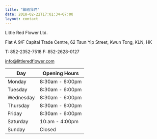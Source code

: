 ```yaml
---
title: "聯絡我們"
date: 2018-02-22T17:01:34+07:00
layout: contact
---
```


Little Red Flower Ltd.

Flat A 9/F Capital Trade Centre, 62 Tsun Yip Street, Kwun Tong, KLN, HK

T: 852-2352-7518
F: 852-2628-0127

info@littleredflower.com

| Day       | Opening Hours   |
| --------- | --------------- |
| Monday    | 8:30am - 6:00pm |
| Tuesday   | 8:30am - 6:00pm |
| Wednesday | 8:30am - 6:00pm |
| Thursday  | 8:30am - 6:00pm |
| Friday    | 8:30am - 6:00pm |
| Saturday  | 10:am - 4:00pm  |
| Sunday    | Closed          |
